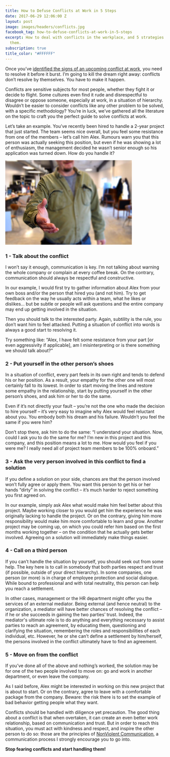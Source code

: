 ```yaml
---
title: How to Defuse Conflicts at Work in 5 Steps
date: 2017-06-29 12:06:00 Z
layout: post
image: images/headers/conflicts.jpg
facebook_tag: how-to-defuse-conflicts-at-work-in-5-steps
excerpt: How to deal with conflicts in the workplace, and 5 strategies to resolve
  them.
subscription: true
title_color: "#FFFFFF"
---
```


Once you’ve [identified the signs of an upcoming conflict at work](/en/2017/04/11/8-warnings-that-a-crisis-is-looming-among-your-teammates.html), you need to resolve it before it burst. I’m going to kill the dream right away: conflicts don’t resolve by themselves. You have to make it happen.

Conflicts are sensitive subjects for most people, whether they fight it or decide to flight. Some cultures even find it rude and disrespectful to disagree or oppose someone, especially at work, in a situation of hierarchy. Wouldn’t be easier to consider conflicts like any other problem to be solved, with a specific methodology? You’re in luck, we’ve gathered all the literature on the topic to craft you the perfect guide to solve conflicts at work.

Let’s take an example. You’ve recently been hired to handle a 2-year project that just started. The team seems nice overall, but you feel some resistance from one of the members – let’s call him Alex. Rumours warn you that this person was actually seeking this position, but even if he was showing a lot of enthusiasm, the management decided he wasn’t senior enough so his application was turned down. How do you handle it?

<img class="right" src="/images/posts/handshake.jpg">

### 1 - Talk about the conflict

I won’t say it enough, communication is key. I’m not talking about warning the whole company or complain at every coffee break. On the contrary, communication should always be respectful and constructive.

In our example, I would first try to gather information about Alex from your own boss and/or the person that hired you (and not him). Try to get feedback on the way he usually acts within a team, what he likes or dislikes… but be subtle or people will ask questions and the entire company may end up getting involved in the situation.

Then you should talk to the interested party. Again, subtility is the rule, you don’t want him to feel attacked. Putting a situation of conflict into words is always a good start to resolving it.

Try something like: “Alex, I have felt some resistance from your part [or even aggressivity if applicable], am I misinterpreting or is there something we should talk about?”

### 2 - Put yourself in the other person’s shoes

In a situation of conflict, every part feels in its own right and tends to defend his or her position. As a result, your empathy for the other one will most certainly fall to its lowest. In order to start moving the lines and restore some empathy in the relationship, start by putting yourself in the other person’s shoes, and ask him or her to do the same.

Even if it’s not directly your fault – you’re not the one who made the decision to hire yourself – it’s very easy to imagine why Alex would feel reluctant about you. You embody both his dream and his failure. Wouldn’t you feel the same if you were him?

Don’t stop there, ask him to do the same: “I understand your situation. Now, could I ask you to do the same for me? I’m new in this project and this company, and this position means a lot to me. How would you feel if you were me? I really need all of project team members to be 100% onboard.”

### 3 - Ask the very person involved in this conflict to find a solution

If you define a solution on your side, chances are that the person involved won’t fully agree or apply them. You want this person to get his or her hands “dirty” in solving the conflict – it’s much harder to reject something you first agreed on.

In our example, simply ask Alex what would make him feel better about this project. Maybe working closer to you would get him the experience he was originally lacking to handle the project. Or on the contrary, giving him more responsibility would make him more comfortable to learn and grow. Another project may be coming up, on which you could refer him based on the first months working together – on the condition that he actually gets better involved. Agreeing on a solution will immediately make things easier.

### 4 - Call on a third person

If you can’t handle the situation by yourself, you should seek out from some help. The key here is to call in somebody that both parties respect and trust (if possible, outside of your direct hierarchy). In some companies, one person (or more) is in charge of employee protection and social dialogue. While bound to professional and with total neutrality, this person can help you reach a settlement.

In other cases, management or the HR department might offer you the services of an external mediator. Being external (and hence neutral) to the organization, a mediator will have better chances of resolving the conflict – if he or she succeeds in gaining the two parties’ trust. Indeed, the mediator's ultimate role is to do anything and everything necessary to assist parties to reach an agreement, by educating them, questioning and clarifying the situation, remembering the roles and responsibilities of each individual, etc. However, he or she can’t define a settlement by him/herself, the persons involved in the conflict ultimately have to find an agreement.

### 5 - Move on from the conflict

If you’ve done all of the above and nothing’s worked, the solution may be for one of the two people involved to move on: go and work in another department, or even leave the company.

As I said before, Alex might be interested in working on this new project that is about to start. Or on the contrary, agree to leave with a comfortable package from the company. Beware: the risk there is to set the example of bad behavior getting people what they want.

Conflicts should be handled with diligence yet precaution. The good thing about a conflict is that when overtaken, it can create an even better work relationship, based on communication and trust. But in order to reach this situation, you must act with kindness and respect, and inspire the other person to do so: those are the principles of [NonViolent Communication](http://firstround.com/review/power-up-your-team-with-nonviolent-communication-principles/), a communication process I strongly encourage you to go into.

**Stop fearing conflicts and start handling them!**
